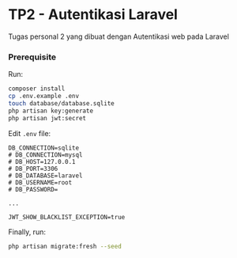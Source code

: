 # TP2 - Autentikasi Laravel

Tugas personal 2 yang dibuat dengan Autentikasi web pada Laravel

### Prerequisite

Run:

```bash
composer install
cp .env.example .env
touch database/database.sqlite
php artisan key:generate
php artisan jwt:secret
```

Edit `.env` file:

```env
DB_CONNECTION=sqlite
# DB_CONNECTION=mysql
# DB_HOST=127.0.0.1
# DB_PORT=3306
# DB_DATABASE=laravel
# DB_USERNAME=root
# DB_PASSWORD=

...

JWT_SHOW_BLACKLIST_EXCEPTION=true
```

Finally, run:

```bash
php artisan migrate:fresh --seed
```

